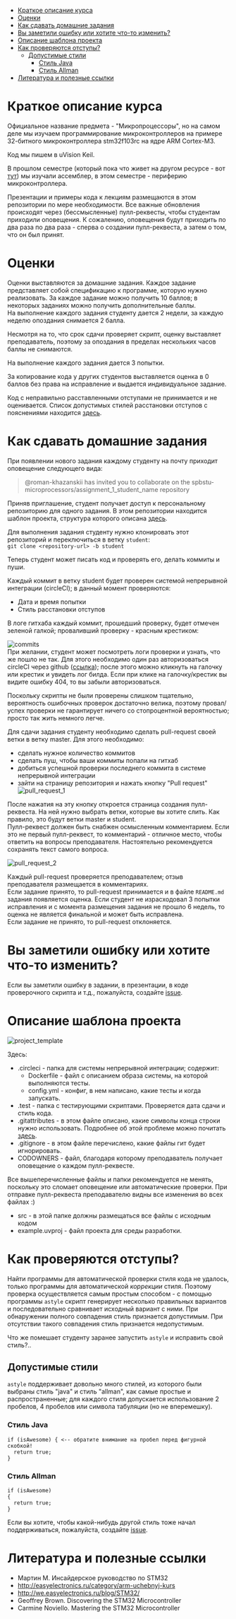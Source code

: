 
- [Краткое описание курса](#brief)
- [Оценки](#grading)
- [Как сдавать домашние задания](#assignments)
- [Вы заметили ошибку или хотите что-то изменить?](#error-reporting)
- [Описание шаблона проекта](#project-template-description)
- [Как проверяются отступы?](#indentation-check)
  - [Допустимые стили](#possible-styles)
    - [Стиль Java](#java-style)
    - [Стиль Allman](#allman-style)
- [Литература и полезные ссылки](#literature)


<a name="brief"><h1>Краткое описание курса</h1></a>

Официальное название предмета - "Микропроцессоры", но на самом деле мы изучаем программирование микроконтроллеров на примере 32-битного микроконтроллера stm32f103rc на ядре ARM Cortex-M3. 

Код мы пишем в uVision Keil.

В прошлом семестре (который пока что живет на другом ресурсе - вот [тут](http://dl.avalon.ru/course/view.php?id=315)) мы изучали ассемблер, в этом семестре - периферию микроконтроллера.

Презентации и примеры кода к лекциям размещаются в этом репозитории по мере необходимости. Все важные обновления происходят через (бессмысленные) пулл-реквесты, чтобы студентам приходили оповещения. К сожалению, оповещения будут приходить по два раза по два раза - сперва о создании пулл-реквеста, а затем о том, что он был принят.

<a name="grading"><h1>Оценки</h1></a>

Оценки выставляются за домашние задания. Каждое задание представляет собой спецификацию к программе, которую нужно реализовать. За каждое задание можно получить 10 баллов; в некоторых заданиях можно получить дополнительные баллы.  
На выполнение каждого задания студенту дается 2 недели, за каждую неделю опоздания снимается 2 балла.  

Несмотря на то, что срок сдачи проверяет скрипт, оценку выставляет преподаватель, поэтому за опоздания в пределах нескольких часов баллы не снимаются.

На выполнение каждого задания дается 3 попытки.

За копирование кода у других студентов выставляется оценка в 0 баллов без права на исправление и выдается индивидуальное задание.

Код с неправильно расставленными отступами не принимается и не оценивается. Список допустимых стилей расстановки отступов с пояснениями находится [здесь](#possible-styles).

<a name="assignments"><h1>Как сдавать домашние задания</h1></a>

При появлении нового задания каждому студенту на почту приходит оповещение следующего вида:
> @roman-khazanskii has invited you to collaborate on the spbstu-microprocessors/assignment_1_student_name repository

Приняв приглашение, студент получает доступ к персональному репозиторию для одного задания. В этом репозитории находится шаблон проекта, структура которого описана [здесь](#project-template-description).

Для выполнения задания студенту нужно клонировать этот репозиторий и переключиться в ветку `student`:  
`git clone <repository-url> -b student`

Теперь студент может писать код и проверять его, делать коммиты и пуши.


Каждый коммит в ветку student будет проверен системой непрерывной интеграции (circleCI); в данный момент проверяются:  
* Дата и время попытки
* Стиль расстановки отступов

В логе гитхаба каждый коммит, прошедший проверку, будет отмечен зеленой галкой; проваливший проверку - красным крестиком:  

![commits](.images/commits.png)  
При желании, студент может посмотреть логи проверки и узнать, что же пошло не так. Для этого необходимо один раз авторизоваться circleCI через github ([ссылка](https://circleci.com/login)); после этого можно кликнуть на галочку или крестик и увидеть лог билда. Если при клике на галочку/крестик вы видите ошибку 404, то вы забыли авторизоваться.

Поскольку скрипты не были проверены слишком тщательно, вероятность ошибочных проверок достаточно велика, поэтому провал/успех проверки не гарантирует ничего со стопроцентной вероятностью; просто так жить немного легче.

Для сдачи задания студенту необходимо сделать pull-request своей ветки в ветку master. Для этого необходимо:
* сделать нужное количество коммитов
* сделать пуш, чтобы ваши коммиты попали на гитхаб
* добиться успешной проверки последнего коммита в системе непрерывной интеграции
* зайти на страницу репозитория и нажать кнопку "Pull request"
![pull_request_1](.images/pull_request_1.png)  

После нажатия на эту кнопку откроется страница создания пулл-реквеста. На ней нужно выбрать ветки, которые вы хотите слить. Как правило, это будут ветки master и student.  
Пулл-реквест должен быть снабжен осмысленным комментарием. Если это не первый пулл-реквест, то комментарий - отличное место, чтобы ответить на вопросы преподавателя. Настоятельно рекомендуется сохранять текст самого вопроса.

![pull_request_2](.images/pull_request_2.png)  


Каждый pull-request проверяется преподавателем; отзыв преподавателя размещается в комментариях.  
Если задание принято, то pull-request принимается и в файле `README.md` задания появляется оценка. Если студент не израсходовал 3 попытки исправления и с момента размещения задания не прошло 6 недель, то оценка не является финальной и может быть исправлена.  
Если задание не принято, то pull-request отклоняется.

<a name="error-reporting"><h1>Вы заметили ошибку или хотите что-то изменить?</h1></a>

Если вы заметили ошибку в задании, в презентации, в коде проверочного скрипта и т.д., пожалуйста, создайте [issue](https://github.com/spbstu-microprocessors/lectures/issues).


<a name="project-template-description"><h1>Описание шаблона проекта</h1></a>

![project_template](.images/project_template.png)

Здесь:
* .circleci - папка для системы непрерывной интеграции; содержит:
    *  Dockerfile - файл с описанием образа системы, на которой выполняются тесты.
    *  config.yml - конфиг, в нем написано, какие тесты и когда запускать.
*  .test - папка с тестирующими скриптами. Проверяется дата сдачи и стиль кода.
*  .gitattributes - в этом файле описано, какие символы конца строки нужно использовать. Подробнее об этой проблеме можно почитать [здесь](http://adaptivepatchwork.com/2012/03/01/mind-the-end-of-your-line/).
*  .gitignore - в этом файле перечислено, какие файлы гит будет игнорировать.
*  CODOWNERS - файл, благодаря которому преподаватель получает оповещение о каждом пулл-реквесте.

Все вышеперечисленные файлы и папки рекомендуется не менять, поскольку это сломает оповещение или автоматические проверки. При отправке пулл-реквеста преподавателю видны все изменения во всех файлах :)

*  src - в этой папке должны размещаться все файлы с исходным кодом
*  example.uvproj - файл проекта для среды разработки.

<a name="indentation-check"><h1>Как проверяются отступы?</h1></a>

Найти программы для автоматической проверки стиля кода не удалось, только программы для автоматической *коррекции* стиля. Поэтому проверка осуществляется самым простым способом - с помощью программы `astyle` скрипт генерирует несколько правильных вариантов и последовательно сравнивает исходный вариант с ними.
При обнаружении полного совпадения стиль признается допустимым.
При отсутствии такого совпадения стиль признается недопустимым.

Что же помешает студенту заранее запустить `astyle` и исправить свой стиль?..

<a name="possible-styles"><h2>Допустимые стили</h2></a>

`astyle` поддерживает довольно много стилей, из которого были выбраны стиль "java" и стиль "allman", как самые простые и распространенные; для каждого стиля допускается использование 2 пробелов, 4 пробелов или символа табуляции (но не вперемешку).

<a name="java-style"><h3>Стиль Java</h3></a>
```
if (isAwesome) { <-- обратите внимание на пробел перед фигурной скобкой!
  return true;
}
```

<a name="allman-style"><h3>Стиль Allman</h3></a>
```
if (isAwesome)
{
  return true;
}
```

Если вы хотите, чтобы какой-нибудь другой стиль тоже начал поддерживаться, пожалуйста, создайте [issue](https://github.com/spbstu-microprocessors/lectures/issues).


<a name="literature"><h1>Литература и полезные ссылки</h1></a>

* Мартин М. Инсайдерское руководство по STM32
* http://easyelectronics.ru/category/arm-uchebnyj-kurs
* http://we.easyelectronics.ru/blog/STM32/
* Geoffrey Brown. Discovering the STM32 Microcontroller
* Carmine Noviello. Mastering the STM32 Microcontroller

